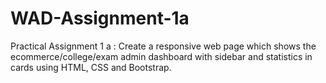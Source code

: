 # WAD-Assignment-1a
Practical Assignment 1 a : Create a responsive web page which shows the ecommerce/college/exam admin dashboard with sidebar and statistics in cards using HTML, CSS and Bootstrap.
